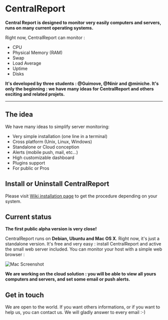 # CentralReport

**Central Report is designed to monitor very easily computers and servers, runs on many current operating systems.**

Right now, CentralReport can monitor :

* CPU
* Physical Memory (RAM)
* Swap
* Load Average
* Uptime
* Disks

**It's developed by three students : @Guimove, @Ninir and @miniche. It's only the beginning : we have many ideas for CentralReport and others exciting and related projets.**

****

## The idea

We have many ideas to simplify server monitoring:

* Very simple installation (one line in a terminal)
* Cross platform (Unix, Linux, Windows)
* Standalone or Cloud conception
* Alerts (mobile push, mail, etc…)
* High customizable dashboard
* Plugins support
* For public or Pros


## Install or Uninstall CentralReport
Please visit [Wiki installation page](https://github.com/miniche/CentralReport/wiki/Installation) to get the procedure depending on your system.


## Current status
**The first public alpha version is very close!**

CentralReport runs on **Debian, Ubuntu and Mac OS X**.
Right now, it's just a standalone version. It's free and very easy : install CentralReport and active the small web server included. You can monitor your host with a simple web browser : 

![Mac Screenshot](https://raw.github.com/miniche/CentralReport/develop/tools/screenshots/Capture_Mac.png)



__We are working on the cloud solution : you will be able to view all yours computers and servers, and set some email or push alerts.__


## Get in touch
We are open to the world. If you want others informations, or if you want to help us, you can contact us.
We will gladly answer to every email :-)
